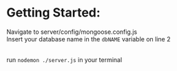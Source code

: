 # Getting Started: 

Navigate to server/config/mongoose.config.js <br>
Insert your database name in the ```dbNAME``` variable on line 2 <br><br>

run ```nodemon ./server.js``` in your terminal
